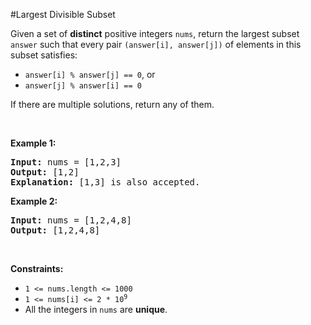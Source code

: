 #Largest Divisible Subset
<p>Given a set of <strong>distinct</strong> positive integers <code>nums</code>, return the largest subset <code>answer</code> such that every pair <code>(answer[i], answer[j])</code> of elements in this subset satisfies:</p>
<ul>
<li><code>answer[i] % answer[j] == 0</code>, or</li>
<li><code>answer[j] % answer[i] == 0</code></li>
</ul>
<p>If there are multiple solutions, return any of them.</p>
<p> </p>
<p><strong class="example">Example 1:</strong></p>
<pre><strong>Input:</strong> nums = [1,2,3]
<strong>Output:</strong> [1,2]
<strong>Explanation:</strong> [1,3] is also accepted.
</pre>
<p><strong class="example">Example 2:</strong></p>
<pre><strong>Input:</strong> nums = [1,2,4,8]
<strong>Output:</strong> [1,2,4,8]
</pre>
<p> </p>
<p><strong>Constraints:</strong></p>
<ul>
<li><code>1 &lt;= nums.length &lt;= 1000</code></li>
<li><code>1 &lt;= nums[i] &lt;= 2 * 10<sup>9</sup></code></li>
<li>All the integers in <code>nums</code> are <strong>unique</strong>.</li>
</ul>
